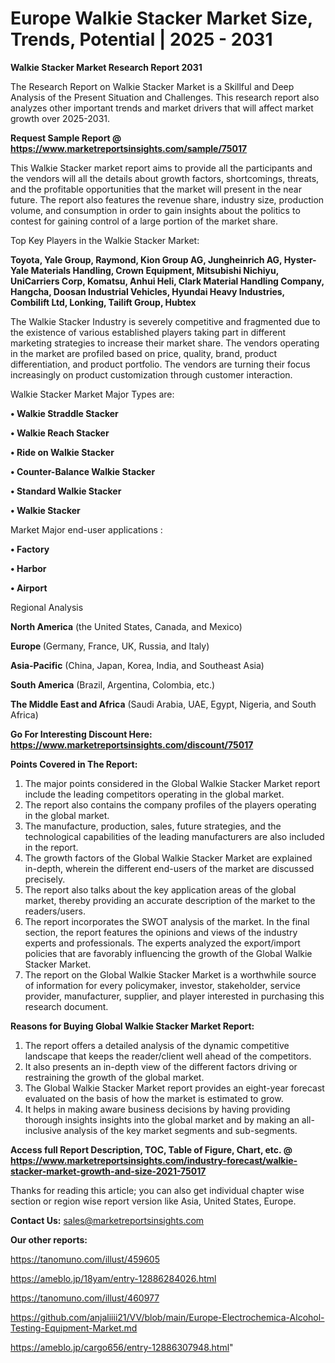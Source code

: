 # Europe Walkie Stacker Market Size, Trends, Potential | 2025 - 2031

<strong>Walkie Stacker Market Research Report 2031</strong>

The Research Report on Walkie Stacker Market is a Skillful and Deep Analysis of the Present Situation and Challenges. This research report also analyzes other important trends and market drivers that will affect market growth over 2025-2031.

<strong>Request Sample Report @ <a href=https://www.marketreportsinsights.com/sample/75017>https://www.marketreportsinsights.com/sample/75017</a></strong>

This Walkie Stacker market report aims to provide all the participants and the vendors will all the details about growth factors, shortcomings, threats, and the profitable opportunities that the market will present in the near future. The report also features the revenue share, industry size, production volume, and consumption in order to gain insights about the politics to contest for gaining control of a large portion of the market share.

Top Key Players in the Walkie Stacker Market:

<strong>Toyota, Yale Group, Raymond, Kion Group AG, Jungheinrich AG, Hyster-Yale Materials Handling, Crown Equipment, Mitsubishi Nichiyu, UniCarriers Corp, Komatsu, Anhui Heli, Clark Material Handling Company, Hangcha, Doosan Industrial Vehicles, Hyundai Heavy Industries, Combilift Ltd, Lonking, Tailift Group, Hubtex</strong>

The Walkie Stacker Industry is severely competitive and fragmented due to the existence of various established players taking part in different marketing strategies to increase their market share. The vendors operating in the market are profiled based on price, quality, brand, product differentiation, and product portfolio. The vendors are turning their focus increasingly on product customization through customer interaction.

Walkie Stacker Market Major Types are:

<strong>• Walkie Straddle Stacker

• Walkie Reach Stacker

• Ride on Walkie Stacker

• Counter-Balance Walkie Stacker

• Standard Walkie Stacker

• Walkie Stacker</strong>

Market Major end-user applications :

<strong>• Factory

• Harbor

• Airport</strong>

Regional Analysis

</u><strong><b>North America</b></strong> (the United States, Canada, and Mexico)

<strong><b>Europe </b></strong>(Germany, France, UK, Russia, and Italy)

<strong><b>Asia-Pacific</b></strong> (China, Japan, Korea, India, and Southeast Asia)

<strong><b>South America</b></strong> (Brazil, Argentina, Colombia, etc.)

<strong><b>The Middle East and Africa</b></strong> (Saudi Arabia, UAE, Egypt, Nigeria, and South Africa)

<strong>Go For Interesting Discount Here: <a href=https://www.marketreportsinsights.com/discount/75017>https://www.marketreportsinsights.com/discount/75017</a></strong>

<strong>Points Covered in The Report:</strong>
<ol>
  <li>The major points considered in the Global Walkie Stacker Market report include the leading competitors operating in the global market.</li>
  <li>The report also contains the company profiles of the players operating in the global market.</li>
  <li>The manufacture, production, sales, future strategies, and the technological capabilities of the leading manufacturers are also included in the report.</li>
  <li>The growth factors of the Global Walkie Stacker Market are explained in-depth, wherein the different end-users of the market are discussed precisely.</li>
  <li>The report also talks about the key application areas of the global market, thereby providing an accurate description of the market to the readers/users.</li>
  <li>The report incorporates the SWOT analysis of the market. In the final section, the report features the opinions and views of the industry experts and professionals. The experts analyzed the export/import policies that are favorably influencing the growth of the Global Walkie Stacker Market.</li>
  <li>The report on the Global Walkie Stacker Market is a worthwhile source of information for every policymaker, investor, stakeholder, service provider, manufacturer, supplier, and player interested in purchasing this research document.</li>
</ol>
<strong>Reasons for Buying Global Walkie Stacker Market Report:</strong>

<ol>
  <li>The report offers a detailed analysis of the dynamic competitive landscape that keeps the reader/client well ahead of the competitors.</li>
  <li>It also presents an in-depth view of the different factors driving or restraining the growth of the global market.</li>
  <li>The Global Walkie Stacker Market report provides an eight-year forecast evaluated on the basis of how the market is estimated to grow.</li>
  <li>It helps in making aware business decisions by having providing thorough insights insights into the global market and by making an all-inclusive analysis of the key market segments and sub-segments.</li>
</ol>
<strong>Access full Report Description, TOC, Table of Figure, Chart, etc. @ <a href=https://www.marketreportsinsights.com/industry-forecast/walkie-stacker-market-growth-and-size-2021-75017>https://www.marketreportsinsights.com/industry-forecast/walkie-stacker-market-growth-and-size-2021-75017</a></strong>


Thanks for reading this article; you can also get individual chapter wise section or region wise report version like Asia, United States, Europe.

<strong>Contact Us:</strong>
sales@marketreportsinsights.com

<strong>Our other reports:</strong>

<a href=https://tanomuno.com/illust/459605>https://tanomuno.com/illust/459605</a>

<a href=https://ameblo.jp/18yam/entry-12886284026.html>https://ameblo.jp/18yam/entry-12886284026.html</a>

<a href=https://tanomuno.com/illust/460977>https://tanomuno.com/illust/460977</a>

<a href=https://github.com/anjaliiii21/VV/blob/main/Europe-Electrochemica-Alcohol-Testing-Equipment-Market.md>https://github.com/anjaliiii21/VV/blob/main/Europe-Electrochemica-Alcohol-Testing-Equipment-Market.md</a>

<a href=https://ameblo.jp/cargo656/entry-12886307948.html>https://ameblo.jp/cargo656/entry-12886307948.html</a>"
